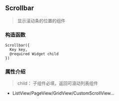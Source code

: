 ## **Scrollbar** 
> 显示滚动条的位置的组件

### 构造函数
```
Scrollbar({
  Key key,
  @required Widget child
})
```

### 属性介绍
> child： 子组件必填，返回可滾动列表组件
- ListView/PageView/GridView/CustomScrollView...
